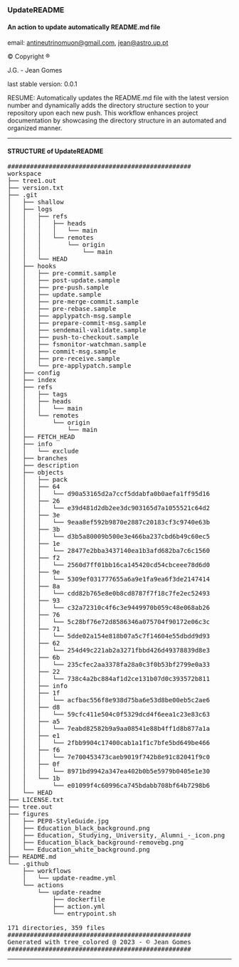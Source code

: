 ### UpdateREADME

####  An action to update automatically README.md file
email: [antineutrinomuon@gmail.com](mailto:antineutrinomuon@gmail.com), [jean@astro.up.pt](mailto:jean@astro.up.pt)

© Copyright ®

J.G. - Jean Gomes

last stable version: 0.0.1

RESUME: Automatically updates the README.md file with the latest version number and dynamically adds the directory structure section to your repository upon each new push. This workflow enhances project documentation by showcasing the directory structure in an automated and organized manner.

<hr>

#### <b>STRUCTURE of UpdateREADME</b>
<pre>
#################################################
workspace
├── tree1.out
├── version.txt
├── .git
│   ├── shallow
│   ├── logs
│   │   ├── refs
│   │   │   ├── heads
│   │   │   │   └── main
│   │   │   └── remotes
│   │   │       └── origin
│   │   │           └── main
│   │   └── HEAD
│   ├── hooks
│   │   ├── pre-commit.sample
│   │   ├── post-update.sample
│   │   ├── pre-push.sample
│   │   ├── update.sample
│   │   ├── pre-merge-commit.sample
│   │   ├── pre-rebase.sample
│   │   ├── applypatch-msg.sample
│   │   ├── prepare-commit-msg.sample
│   │   ├── sendemail-validate.sample
│   │   ├── push-to-checkout.sample
│   │   ├── fsmonitor-watchman.sample
│   │   ├── commit-msg.sample
│   │   ├── pre-receive.sample
│   │   └── pre-applypatch.sample
│   ├── config
│   ├── index
│   ├── refs
│   │   ├── tags
│   │   ├── heads
│   │   │   └── main
│   │   └── remotes
│   │       └── origin
│   │           └── main
│   ├── FETCH_HEAD
│   ├── info
│   │   └── exclude
│   ├── branches
│   ├── description
│   ├── objects
│   │   ├── pack
│   │   ├── 64
│   │   │   └── d90a53165d2a7ccf5ddabfa0b0aefa1ff95d16
│   │   ├── 26
│   │   │   └── e39d481d2db2ee3dc903165d7a1055521c64d2
│   │   ├── 3e
│   │   │   └── 9eaa8ef592b9870e2887c20183cf3c9740e63b
│   │   ├── 3b
│   │   │   └── d3b5a80009b500e3e466ba237cbd6b49c60ec5
│   │   ├── 1e
│   │   │   └── 28477e2bba3437140ea1b3afd682ba7c6c1560
│   │   ├── f2
│   │   │   └── 2560d7ff01bb16ca145420cd54cbceee78d6d0
│   │   ├── 9e
│   │   │   └── 5309ef031777655a6a9e1fa9ea6f3de2147414
│   │   ├── 8a
│   │   │   └── cdd82b765e8e0b8cd8787f7f18c7fe2ec52493
│   │   ├── 93
│   │   │   └── c32a72310c4f6c3e9449970b059c48e068ab26
│   │   ├── 76
│   │   │   └── 5c28bf76e72d8586346a075704f90172e06c3c
│   │   ├── 71
│   │   │   └── 5dde02a154e818b07a5c7f14604e55dbdd9d93
│   │   ├── 62
│   │   │   └── 254d49c221ab2a3271fbbd426d49378839d8e3
│   │   ├── 6b
│   │   │   └── 235cfec2aa3378fa28a0c3f0b53bf2799e0a33
│   │   ├── 22
│   │   │   └── 738c4a2bc884af1d2ce131b07d0c393572b811
│   │   ├── info
│   │   ├── 1f
│   │   │   └── acfbac556f8e938d75ba6e53d8be00eb5c2ae6
│   │   ├── d8
│   │   │   └── 59cfc411e504c0f5329dcd4f6eea1c23e83c63
│   │   ├── a5
│   │   │   └── 7eabd82582b9a9aa08541e88b4ff1d8b877a1a
│   │   ├── e1
│   │   │   └── 2fbb9904c17400cab1a1f1c7bfe5bd649be466
│   │   ├── f6
│   │   │   └── 7e700453473caeb9019f742b8e91c82041f9c0
│   │   ├── 0f
│   │   │   └── 8971bd9942a347ea402b0b5e5979b0405e1e30
│   │   └── 1b
│   │       └── e01099f4c60996ca745bdabb708bf64b7298b6
│   └── HEAD
├── LICENSE.txt
├── tree.out
├── figures
│   ├── PEP8-StyleGuide.jpg
│   ├── Education_black_background.png
│   ├── Education,_Studying,_University,_Alumni_-_icon.png
│   ├── Education_black_background-removebg.png
│   └── Education_white_background.png
├── README.md
└── .github
    ├── workflows
    │   └── update-readme.yml
    └── actions
        └── update-readme
            ├── dockerfile
            ├── action.yml
            └── entrypoint.sh

171 directories, 359 files
#################################################
Generated with tree_colored @ 2023 - © Jean Gomes
#################################################
</pre>

<hr>
